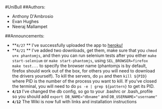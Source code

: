 #UniBull
##Authors:
* Anthony D'Ambrosio
* Evan Hughes
* Neeraj Mallampet

##Announcements:
* **`4/27` ** I've successfully uploaded the app to [heroku!](https://hidden-meadow-9556.herokuapp.com/)
* **`4/21` ** I've added two downloads, get them, make sure that you `chmod u+x phantomjs`, and then you can run selenium tests after you either `make start-selenium` or `make start-phantomjs`, using `SEL_BROWSER=firefox make test...` to specify the browser name (phantomjs is by default, firefox should work out of the box, for others you will need to download the drivers yourself). To kill the servers, do `ps` and then `kill ${PID}` where PID is the number of the process you want to kill. If you've closed the terminal, you will need to do `ps -e | grep ${pattern}` to get its PID.
* **`4/13`** I've changed the db config, so go to your .bashrc or .bash_profile so you should add `export DB_NAME="dbname"` and `DB_USERNAME="username"`
* **`4/12`** The Wiki is now full with links and installation instructions